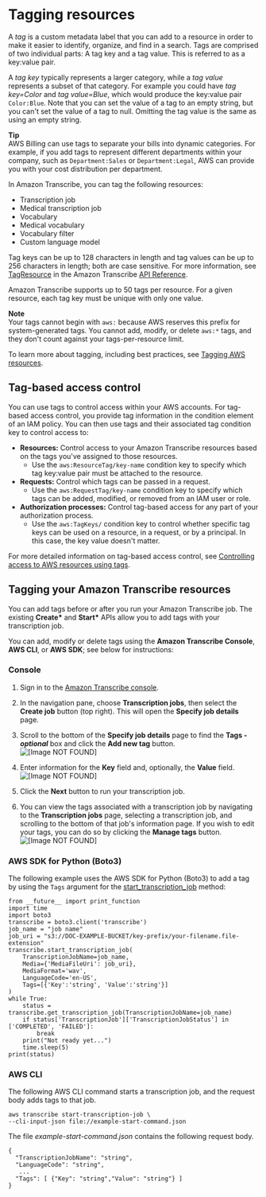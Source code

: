 # Tagging resources<a name="tagging"></a>

A *tag* is a custom metadata label that you can add to a resource in order to make it easier to identify, organize, and find in a search\. Tags are comprised of two individual parts: A tag key and a tag value\. This is referred to as a key:value pair\.

A *tag key* typically represents a larger category, while a *tag value* represents a subset of that category\. For example you could have *tag key=Color* and *tag value=Blue*, which would produce the key:value pair `Color:Blue`\. Note that you can set the value of a tag to an empty string, but you can't set the value of a tag to null\. Omitting the tag value is the same as using an empty string\.

**Tip**  
AWS Billing can use tags to separate your bills into dynamic categories\. For example, if you add tags to represent different departments within your company, such as `Department:Sales` or `Department:Legal`, AWS can provide you with your cost distribution per department\.

In Amazon Transcribe, you can tag the following resources: 
+ Transcription job
+ Medical transcription job
+ Vocabulary
+ Medical vocabulary
+ Vocabulary filter
+ Custom language model

Tag keys can be up to 128 characters in length and tag values can be up to 256 characters in length; both are case sensitive\. For more information, see [TagResource](API_TagResource.md) in the Amazon Transcribe [API Reference](API_Reference.md)\.

Amazon Transcribe supports up to 50 tags per resource\. For a given resource, each tag key must be unique with only one value\.

**Note**  
Your tags cannot begin with `aws:` because AWS reserves this prefix for system\-generated tags\. You cannot add, modify, or delete `aws:*` tags, and they don't count against your tags\-per\-resource limit\.

To learn more about tagging, including best practices, see [Tagging AWS resources](https://docs.aws.amazon.com/general/latest/gr/aws_tagging.html)\.

## Tag\-based access control<a name="tagging-access-control"></a>

You can use tags to control access within your AWS accounts\. For tag\-based access control, you provide tag information in the condition element of an IAM policy\. You can then use tags and their associated tag condition key to control access to:
+ **Resources:** Control access to your Amazon Transcribe resources based on the tags you've assigned to those resources\.
  + Use the `aws:ResourceTag/key-name` condition key to specify which tag key:value pair must be attached to the resource\.
+ **Requests:** Control which tags can be passed in a request\.
  + Use the `aws:RequestTag/key-name` condition key to specify which tags can be added, modified, or removed from an IAM user or role\.
+ **Authorization processes:** Control tag\-based access for any part of your authorization process\.
  +  Use the `aws:TagKeys/` condition key to control whether specific tag keys can be used on a resource, in a request, or by a principal\. In this case, the key value doesn't matter\.

For more detailed information on tag\-based access control, see [Controlling access to AWS resources using tags](https://docs.aws.amazon.com/IAM/latest/UserGuide/access_tags.html)\. 

## Tagging your Amazon Transcribe resources<a name="tagging-how-to"></a>

You can add tags before or after you run your Amazon Transcribe job\. The existing **Create\*** and **Start\*** APIs allow you to add tags with your transcription job\.

You can add, modify or delete tags using the **Amazon Transcribe Console**, **AWS CLI**, or **AWS SDK**; see below for instructions:

### Console<a name="tagging-howto-console"></a>

1. Sign in to the [Amazon Transcribe console](https://console.aws.amazon.com/transcribe/)\.

1. In the navigation pane, choose **Transcription jobs**, then select the **Create job** button \(top right\)\. This will open the **Specify job details** page\.

1. Scroll to the bottom of the **Specify job details** page to find the **Tags \- *optional*** box and click the **Add new tag** button\.  
![\[Image NOT FOUND\]](http://docs.aws.amazon.com/transcribe/latest/dg/images/add-new-tag.png)

1. Enter information for the **Key** field and, optionally, the **Value** field\.  
![\[Image NOT FOUND\]](http://docs.aws.amazon.com/transcribe/latest/dg/images/add-new-tag-color.png)

1. Click the **Next** button to run your transcription job\. 

1. You can view the tags associated with a transcription job by navigating to the **Transcription jobs** page, selecting a transcription job, and scrolling to the bottom of that job's information page\. If you wish to edit your tags, you can do so by clicking the **Manage tags** button\.  
![\[Image NOT FOUND\]](http://docs.aws.amazon.com/transcribe/latest/dg/images/view-tags.png)

### AWS SDK for Python \(Boto3\)<a name="tagging-howto-sdk"></a>

The following example uses the AWS SDK for Python \(Boto3\) to add a tag by using the `Tags` argument for the [start\_transcription\_job](https://boto3.amazonaws.com/v1/documentation/api/latest/reference/services/transcribe.html#TranscribeService.Client.start_transcription_job) method:

```
from __future__ import print_function
import time
import boto3
transcribe = boto3.client('transcribe')
job_name = "job name"
job_uri = "s3://DOC-EXAMPLE-BUCKET/key-prefix/your-filename.file-extension"
transcribe.start_transcription_job(
    TranscriptionJobName=job_name,
    Media={'MediaFileUri': job_uri},
    MediaFormat='wav',
    LanguageCode='en-US', 
    Tags=[{'Key':'string', 'Value':'string'}]
)
while True:
    status = transcribe.get_transcription_job(TranscriptionJobName=job_name)
    if status['TranscriptionJob']['TranscriptionJobStatus'] in ['COMPLETED', 'FAILED']:
        break
    print("Not ready yet...")
    time.sleep(5)
print(status)
```

### AWS CLI<a name="tagging-howto-cli"></a>

The following AWS CLI command starts a transcription job, and the request body adds tags to that job\.

```
aws transcribe start-transcription-job \
--cli-input-json file://example-start-command.json
```

The file *example\-start\-command\.json* contains the following request body\.

```
{
  "TranscriptionJobName": "string",
  "LanguageCode": "string",
   ...                 
  "Tags": [ {"Key": "string","Value": "string"} ]
}
```